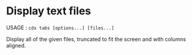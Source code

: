 # Display text files

USAGE : `cdx tabs [options...] [files...]`

Display all of the given files, truncated to fit the screen and with columns aligned.
